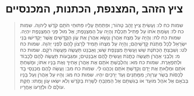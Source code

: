 # ציץ הזהב ,המצנפת, הכתנות, המכנסיים

> שמות כח לו: וְעָשִׂיתָ צִּיץ זָהָב טָהוֹר; וּפִתַּחְתָּ עָלָיו פִּתּוּחֵי חֹתָם קֹדֶשׁ לַיהוָה.
> שמות כח לז: וְשַׂמְתָּ אֹתוֹ עַל פְּתִיל תְּכֵלֶת וְהָיָה עַל הַמִּצְנָפֶת; אֶל מוּל פְּנֵי הַמִּצְנֶפֶת יִהְיֶה.
> שמות כח לח: וְהָיָה עַל מֵצַח אַהֲרֹן וְנָשָׂא אַהֲרֹן אֶת עֲוֹן הַקֳּדָשִׁים אֲשֶׁר יַקְדִּישׁוּ בְּנֵי יִשְׂרָאֵל לְכָל מַתְּנֹת קָדְשֵׁיהֶם; וְהָיָה עַל מִצְחוֹ תָּמִיד לְרָצוֹן לָהֶם לִפְנֵי יְהוָה.
> שמות כח לט: וְשִׁבַּצְתָּ הַכְּתֹנֶת שֵׁשׁ וְעָשִׂיתָ מִצְנֶפֶת שֵׁשׁ; וְאַבְנֵט תַּעֲשֶׂה מַעֲשֵׂה רֹקֵם.
> שמות כח מ: וְלִבְנֵי אַהֲרֹן תַּעֲשֶׂה כֻתֳּנֹת וְעָשִׂיתָ לָהֶם אַבְנֵטִים; וּמִגְבָּעוֹת תַּעֲשֶׂה לָהֶם לְכָבוֹד וּלְתִפְאָרֶת.
> שמות כח מא: וְהִלְבַּשְׁתָּ אֹתָם אֶת אַהֲרֹן אָחִיךָ וְאֶת בָּנָיו אִתּוֹ; וּמָשַׁחְתָּ אֹתָם וּמִלֵּאתָ אֶת יָדָם וְקִדַּשְׁתָּ אֹתָם וְכִהֲנוּ לִי.
> שמות כח מב: וַעֲשֵׂה לָהֶם מִכְנְסֵי בָד לְכַסּוֹת בְּשַׂר עֶרְוָה; מִמָּתְנַיִם וְעַד יְרֵכַיִם יִהְיוּ.
> שמות כח מג: וְהָיוּ עַל אַהֲרֹן וְעַל בָּנָיו בְּבֹאָם אֶל אֹהֶל מוֹעֵד אוֹ בְגִשְׁתָּם אֶל הַמִּזְבֵּחַ לְשָׁרֵת בַּקֹּדֶשׁ וְלֹא יִשְׂאוּ עָוֹן וָמֵתוּ:  חֻקַּת עוֹלָם לוֹ וּלְזַרְעוֹ אַחֲרָיו. 
 

